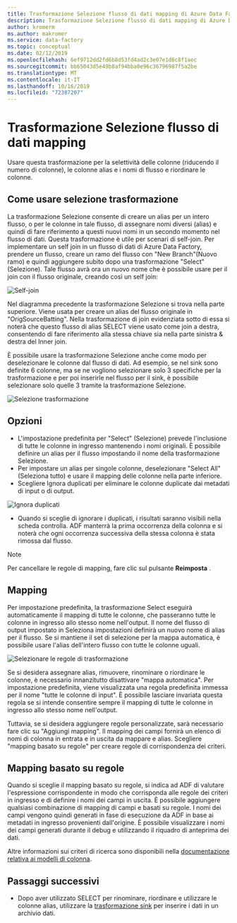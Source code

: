 ```yaml
---
title: Trasformazione Selezione flusso di dati mapping di Azure Data Factory
description: Trasformazione Selezione flusso di dati mapping di Azure Data Factory
author: kromerm
ms.author: makromer
ms.service: data-factory
ms.topic: conceptual
ms.date: 02/12/2019
ms.openlocfilehash: 6ef9712dd2fd6b8d53fd4ad2c3e07e1d6c8f1aec
ms.sourcegitcommit: bb65043d5e49b8af94bba0e96c36796987f5a2be
ms.translationtype: MT
ms.contentlocale: it-IT
ms.lasthandoff: 10/16/2019
ms.locfileid: "72387207"
---
```

# <a name="mapping-data-flow-select-transformation"></a>Trasformazione Selezione flusso di dati mapping


Usare questa trasformazione per la selettività delle colonne (riducendo il numero di colonne), le colonne alias e i nomi di flusso e riordinare le colonne.

## <a name="how-to-use-select-transformation"></a>Come usare selezione trasformazione
La trasformazione Selezione consente di creare un alias per un intero flusso, o per le colonne in tale flusso, di assegnare nomi diversi (alias) e quindi di fare riferimento a questi nuovi nomi in un secondo momento nel flusso di dati. Questa trasformazione è utile per scenari di self-join. Per implementare un self join in un flusso di dati di Azure Data Factory, prendere un flusso, creare un ramo del flusso con "New Branch"(Nuovo ramo) e quindi aggiungere subito dopo una trasformazione "Select" (Selezione). Tale flusso avrà ora un nuovo nome che è possibile usare per il join con il flusso originale, creando così un self join:

![Self-join](media/data-flow/selfjoin.png "Self-join")

Nel diagramma precedente la trasformazione Selezione si trova nella parte superiore. Viene usata per creare un alias del flusso originale in "OrigSourceBatting". Nella trasformazione di join evidenziata sotto di essa si noterà che questo flusso di alias SELECT viene usato come join a destra, consentendo di fare riferimento alla stessa chiave sia nella parte sinistra & destra del Inner join.

È possibile usare la trasformazione Selezione anche come modo per deselezionare le colonne dal flusso di dati. Ad esempio, se nel sink sono definite 6 colonne, ma se ne vogliono selezionare solo 3 specifiche per la trasformazione e per poi inserirle nel flusso per il sink, è possibile selezionare solo quelle 3 tramite la trasformazione Selezione.

![Selezione trasformazione](media/data-flow/newselect1.png "Seleziona alias")

## <a name="options"></a>Opzioni
* L'impostazione predefinita per "Select" (Selezione) prevede l'inclusione di tutte le colonne in ingresso mantenendo i nomi originali. È possibile definire un alias per il flusso impostando il nome della trasformazione Selezione.
* Per impostare un alias per singole colonne, deselezionare "Select All" (Seleziona tutto) e usare il mapping delle colonne nella parte inferiore.
* Scegliere Ignora duplicati per eliminare le colonne duplicate dai metadati di input o di output.

![Ignora duplicati](media/data-flow/select-skip-dup.png "Ignora duplicati")

* Quando si sceglie di ignorare i duplicati, i risultati saranno visibili nella scheda controlla. ADF manterrà la prima occorrenza della colonna e si noterà che ogni occorrenza successiva della stessa colonna è stata rimossa dal flusso.

> [!NOTE]
> Per cancellare le regole di mapping, fare clic sul pulsante **Reimposta** .

## <a name="mapping"></a>Mapping
Per impostazione predefinita, la trasformazione Select eseguirà automaticamente il mapping di tutte le colonne, che passeranno tutte le colonne in ingresso allo stesso nome nell'output. Il nome del flusso di output impostato in Seleziona impostazioni definirà un nuovo nome di alias per il flusso. Se si mantiene il set di selezione per la mappa automatica, è possibile usare l'alias dell'intero flusso con tutte le colonne uguali.

![Selezionare le regole di trasformazione](media/data-flow/rule2.png "Mapping basato su regole")

Se si desidera assegnare alias, rimuovere, rinominare o riordinare le colonne, è necessario innanzitutto disattivare "mappa automatica". Per impostazione predefinita, viene visualizzata una regola predefinita immessa per il nome "tutte le colonne di input". È possibile lasciare invariata questa regola se si intende consentire sempre il mapping di tutte le colonne in ingresso allo stesso nome nell'output.

Tuttavia, se si desidera aggiungere regole personalizzate, sarà necessario fare clic su "Aggiungi mapping". Il mapping dei campi fornirà un elenco di nomi di colonna in entrata e in uscita da mappare e alias. Scegliere "mapping basato su regole" per creare regole di corrispondenza dei criteri.

## <a name="rule-based-mapping"></a>Mapping basato su regole
Quando si sceglie il mapping basato su regole, si indica ad ADF di valutare l'espressione corrispondente in modo che corrisponda alle regole dei criteri in ingresso e di definire i nomi dei campi in uscita. È possibile aggiungere qualsiasi combinazione di mapping di campi e basati su regole. I nomi dei campi vengono quindi generati in fase di esecuzione da ADF in base ai metadati in ingresso provenienti dall'origine. È possibile visualizzare i nomi dei campi generati durante il debug e utilizzando il riquadro di anteprima dei dati.

Altre informazioni sui criteri di ricerca sono disponibili nella [documentazione relativa ai modelli di colonna](concepts-data-flow-column-pattern.md).

## <a name="next-steps"></a>Passaggi successivi
* Dopo aver utilizzato SELECT per rinominare, riordinare e utilizzare le colonne alias, utilizzare la [trasformazione sink](data-flow-sink.md) per inserire i dati in un archivio dati.
